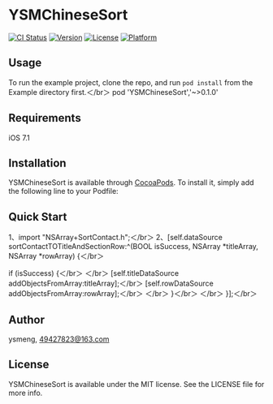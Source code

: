 # YSMChineseSort

[![CI Status](http://img.shields.io/travis/ysmeng/YSMChineseSort.svg?style=flat)](https://travis-ci.org/ysmeng/YSMChineseSort)
[![Version](https://img.shields.io/cocoapods/v/YSMChineseSort.svg?style=flat)](http://cocoapods.org/pods/YSMChineseSort)
[![License](https://img.shields.io/cocoapods/l/YSMChineseSort.svg?style=flat)](http://cocoapods.org/pods/YSMChineseSort)
[![Platform](https://img.shields.io/cocoapods/p/YSMChineseSort.svg?style=flat)](http://cocoapods.org/pods/YSMChineseSort)

## Usage

To run the example project, clone the repo, and run `pod install` from the Example directory first.＜/br＞
pod 'YSMChineseSort','~>0.1.0'

## Requirements
iOS 7.1

## Installation

YSMChineseSort is available through [CocoaPods](http://cocoapods.org). To install
it, simply add the following line to your Podfile:

## Quick Start
1、import "NSArray+SortContact.h";＜/br＞
2、[self.dataSource sortContactTOTitleAndSectionRow:^(BOOL isSuccess, NSArray *titleArray, NSArray *rowArray) {＜/br＞

if (isSuccess) {＜/br＞
＜/br＞
[self.titleDataSource addObjectsFromArray:titleArray];＜/br＞
[self.rowDataSource addObjectsFromArray:rowArray];＜/br＞
＜/br＞
}＜/br＞
＜/br＞
}];＜/br＞

## Author

ysmeng, 49427823@163.com

## License

YSMChineseSort is available under the MIT license. See the LICENSE file for more info.
